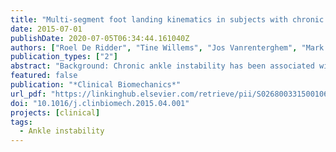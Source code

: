 ```yaml
---
title: "Multi-segment foot landing kinematics in subjects with chronic ankle instability"
date: 2015-07-01
publishDate: 2020-07-05T06:34:44.161040Z
authors: ["Roel De Ridder", "Tine Willems", "Jos Vanrenterghem", "Mark A. Robinson", "Tanneke Palmans", "Philip Roosen"]
publication_types: ["2"]
abstract: "Background: Chronic ankle instability has been associated with altered joint kinematics at the ankle, knee and hip. However, no studies have investigated possible kinematic deviations at more distal segments of the foot. The purpose of this study was to evaluate if subjects with ankle instability and copers show altered foot and ankle kinematics and altered kinetics during a landing task when compared to controls."
featured: false
publication: "*Clinical Biomechanics*"
url_pdf: "https://linkinghub.elsevier.com/retrieve/pii/S0268003315001060"
doi: "10.1016/j.clinbiomech.2015.04.001"
projects: [clinical]
tags:
  - Ankle instability
---
```

